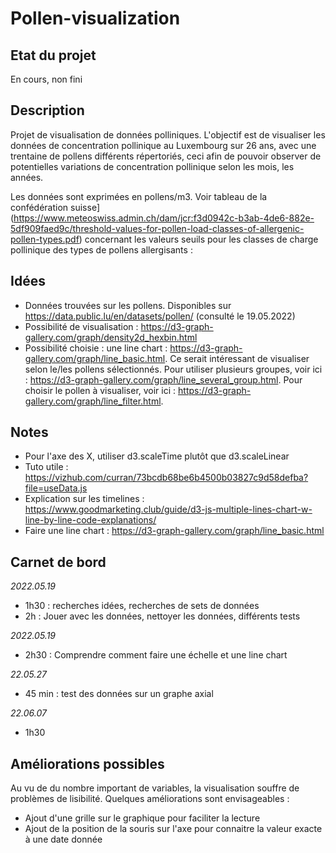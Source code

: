 # Pollen-visualization
## Etat du projet
En cours, non fini 
## Description
Projet de visualisation de données polliniques. L'objectif est de visualiser les données de concentration pollinique au Luxembourg sur 26 ans, avec une trentaine de pollens différents répertoriés, ceci afin de pouvoir observer de potentielles variations de concentration pollinique selon les mois, les années.

Les données sont exprimées en pollens/m3. Voir tableau de la confédération suisse](https://www.meteoswiss.admin.ch/dam/jcr:f3d0942c-b3ab-4de6-882e-5df909faed9c/threshold-values-for-pollen-load-classes-of-allergenic-pollen-types.pdf) concernant les valeurs seuils pour les classes de charge pollinique des types de pollens allergisants :

## Idées
- Données trouvées sur les pollens. Disponibles sur https://data.public.lu/en/datasets/pollen/ (consulté le 19.05.2022)
- Possibilité de visualisation : https://d3-graph-gallery.com/graph/density2d_hexbin.html 
- Possibilité choisie : une line chart : https://d3-graph-gallery.com/graph/line_basic.html. Ce serait intéressant de visualiser selon le/les pollens sélectionnés. Pour utiliser plusieurs groupes, voir ici : https://d3-graph-gallery.com/graph/line_several_group.html. Pour choisir le pollen à visualiser, voir ici : https://d3-graph-gallery.com/graph/line_filter.html. 

## Notes
- Pour l'axe des X, utiliser d3.scaleTime plutôt que d3.scaleLinear
- Tuto utile : https://vizhub.com/curran/73bcdb68be6b4500b03827c9d58defba?file=useData.js 
- Explication sur les timelines : https://www.goodmarketing.club/guide/d3-js-multiple-lines-chart-w-line-by-line-code-explanations/ 
- Faire une line chart : https://d3-graph-gallery.com/graph/line_basic.html 


## Carnet de bord
_2022.05.19_
- 1h30 : recherches idées, recherches de sets de données
-  2h : Jouer avec les données, nettoyer les données, différents tests

_2022.05.19_
- 2h30 : Comprendre comment faire une échelle et une line chart 

_22.05.27_
- 45 min : test des données sur un graphe axial 

_22.06.07_
- 1h30

## Améliorations possibles
Au vu de du nombre important de variables, la visualisation souffre de problèmes de lisibilité. Quelques améliorations sont envisageables : 
- Ajout d'une grille sur le graphique pour faciliter la lecture
- Ajout de la position de la souris sur l'axe pour connaitre la valeur exacte à une date donnée
